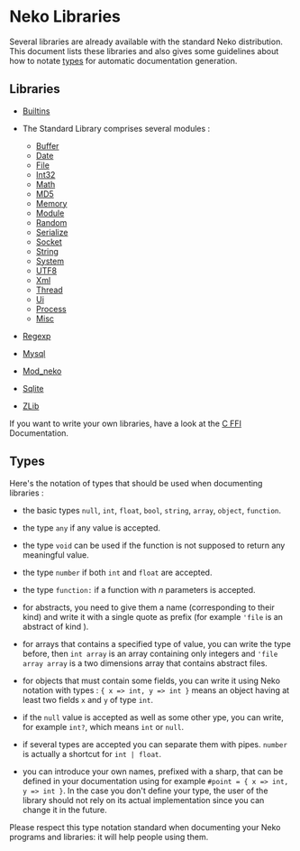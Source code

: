 # Neko Libraries

Several libraries are already available with the standard Neko distribution. This document lists these libraries and also gives some guidelines about how to notate [types](#types) for automatic documentation generation.



## Libraries

- [Builtins](view/builtins)

- The Standard Library comprises several modules :

	- [Buffer](view/buffer)
	- [Date](view/date)
	- [File](view/file)
	- [Int32](view/int32)
	- [Math](view/math)
	- [MD5](view/md5)
	- [Memory](view/memory)
	- [Module](view/module)
	- [Random](view/random)
	- [Serialize](view/serialize)
	- [Socket](view/socket)
	- [String](view/string)
	- [System](view/sys)
	- [UTF8](view/utf8)
	- [Xml](view/xml)
	- [Thread](view/thread)
	- [Ui](view/ui)
	- [Process](view/process)
	- [Misc](view/misc)

- [Regexp](view/regexp)

- [Mysql](view/mysql)

- [Mod_neko](view/cgi)

- [Sqlite](view/sqlite)

- [ZLib](view/zlib)

If you want to write your own libraries, have a look at the [C FFI](ffi) Documentation.



## Types

Here's the notation of types that should be used when documenting libraries :



- the basic types `null`, `int`, `float`, `bool`, `string`, `array`, `object`, `function`.

- the type `any` if any value is accepted.

- the type `void` can be used if the function is not supposed to return any meaningful value.

- the type `number` if both `int` and `float` are accepted.

- the type `function:` if a function with *n* parameters is accepted.

- for abstracts, you need to give them a name (corresponding to their kind) and write it with a single quote as prefix (for example `'file` is an abstract of kind ).

- for arrays that contains a specified type of value, you can write the type before, then `int array` is an array containing only integers and `'file array array` is a two dimensions array that contains abstract files.

- for objects that must contain some fields, you can write it using Neko notation with types : `{ x => int, y => int }` means an object having at least two fields `x` and `y` of type `int`.

- if the `null` value is accepted as well as some other ype, you can write, for example `int?`, which means `int` or `null`.

- if several types are accepted you can separate them with pipes. `number` is actually a shortcut for `int | float`.

- you can introduce your own names, prefixed with a sharp, that can be defined in your documentation using for example `#point = { x => int, y => int }`. In the case you don't define your type, the user of the library should not rely on its actual implementation since you can change it in the future.

Please respect this type notation standard when documenting your Neko programs and libraries: it will help people using them.
